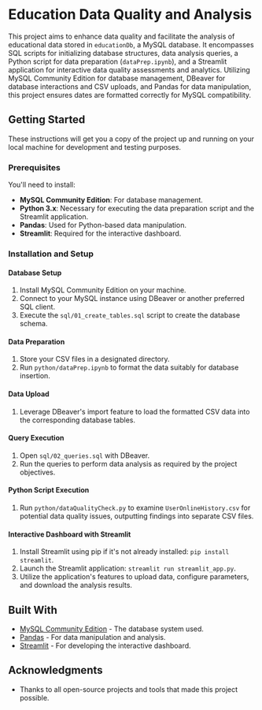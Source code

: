 # Education Data Quality and Analysis

This project aims to enhance data quality and facilitate the analysis of educational data stored in `educationDb`, a MySQL database. It encompasses SQL scripts for initializing database structures, data analysis queries, a Python script for data preparation (`dataPrep.ipynb`), and a Streamlit application for interactive data quality assessments and analytics. Utilizing MySQL Community Edition for database management, DBeaver for database interactions and CSV uploads, and Pandas for data manipulation, this project ensures dates are formatted correctly for MySQL compatibility.

## Getting Started

These instructions will get you a copy of the project up and running on your local machine for development and testing purposes.

### Prerequisites

You'll need to install:

-   **MySQL Community Edition**: For database management.
-   **Python 3.x**: Necessary for executing the data preparation script and the Streamlit application.
-   **Pandas**: Used for Python-based data manipulation.
-   **Streamlit**: Required for the interactive dashboard.

### Installation and Setup

#### Database Setup

1. Install MySQL Community Edition on your machine.
2. Connect to your MySQL instance using DBeaver or another preferred SQL client.
3. Execute the `sql/01_create_tables.sql` script to create the database schema.

#### Data Preparation

1. Store your CSV files in a designated directory.
2. Run `python/dataPrep.ipynb` to format the data suitably for database insertion.

#### Data Upload

1. Leverage DBeaver's import feature to load the formatted CSV data into the corresponding database tables.

#### Query Execution

1. Open `sql/02_queries.sql` with DBeaver.
2. Run the queries to perform data analysis as required by the project objectives.

#### Python Script Execution

1. Run `python/dataQualityCheck.py` to examine `UserOnlineHistory.csv` for potential data quality issues, outputting findings into separate CSV files.

#### Interactive Dashboard with Streamlit

1. Install Streamlit using pip if it's not already installed: `pip install streamlit`.
2. Launch the Streamlit application: `streamlit run streamlit_app.py`.
3. Utilize the application's features to upload data, configure parameters, and download the analysis results.

## Built With

-   [MySQL Community Edition](https://www.mysql.com/products/community/) - The database system used.
-   [Pandas](https://pandas.pydata.org/) - For data manipulation and analysis.
-   [Streamlit](https://streamlit.io/) - For developing the interactive dashboard.

## Acknowledgments

-   Thanks to all open-source projects and tools that made this project possible.
